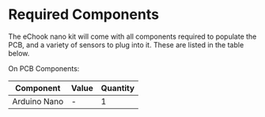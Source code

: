 # Required Components

The eChook nano kit will come with all components required to populate the PCB, and a variety of sensors to plug into it. These are listed in the table below.

On PCB Components:

|Component|Value|Quantity|
|---|---|---|
|Arduino Nano|-|1|
